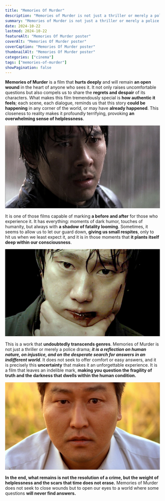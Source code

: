 ```yaml
---
title: "Memories Of Murder"
description: "Memories of Murder is not just a thriller or merely a police drama; it is a reflection on human nature, on injustice, and on the desperate search for answers in an indifferent world. It does not seek to offer comfort or easy answers, and it is precisely this uncertainty that makes it an unforgettable experience."
summary: "Memories of Murder is not just a thriller or merely a police drama; it is a reflection on human nature, on injustice, and on the desperate search for answers in an indifferent world. It does not seek to offer comfort or easy answers, and it is precisely this uncertainty that makes it an unforgettable experience."
date: 2024-10-22
lastmod: 2024-10-22
featureAlt: "Memories Of Murder poster"
coverAlt: "Memories Of Murder poster"
coverCaption: "Memories Of Murder poster"
thumbnailAlt: "Memories Of Murder poster"
categories: ["cinema"]
tags: ["memories-of-murder"]
showPagination: false
---
```

**Memories of Murder** is a film that **hurts deeply** and will remain **an open wound** in the heart of anyone who sees it. It not only raises uncomfortable questions but also compels us to share the **regrets and despair** of its characters. What makes this film tremendously special is **how authentic it feels**; each scene, each dialogue, reminds us that this story **could be happening** in any corner of the world, or may have **already happened**. This closeness to reality makes it profoundly terrifying, provoking **an overwhelming sense of helplessness**.

![Detective Seo Tae-yoon](img/memoriesofmurder1.jpg)

It is one of those films capable of marking **a before and after** for those who experience it. It has everything: moments of dark humor, touches of humanity, but always with **a shadow of fatality looming**. Sometimes, it seems to allow us to let our guard down, **giving us small respites**, only to hit us when we least expect it, and it is in those moments that **it plants itself deep within our consciousness**.

![Park Hyeon-gyu](img/memoriesofmurder2.jpg)

This is a work that **undoubtedly transcends genres**. Memories of Murder is not just a thriller or merely a police drama; ***it is a reflection on human nature, on injustice, and on the desperate search for answers in an indifferent world***. It does not seek to offer comfort or easy answers, and it is precisely this **uncertainty** that makes it an unforgettable experience. It is a film that leaves an indelible mark, **making you question the fragility of truth and the darkness that dwells within the human condition.**

![Detective Park Doo-man](img/memoriesofmurder3.jpg)

**In the end, what remains is not the resolution of a crime, but the weight of helplessness and the scars that time does not erase.** Memories of Murder does not seek to close wounds but to open our eyes to a world where some questions **will never find answers.**